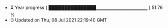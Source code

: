 - ⏳ Year progress { ███████████████▁▁▁▁▁▁▁▁▁▁▁▁▁▁▁ } 51.76 %
- ⏰ Updated on Thu, 08 Jul 2021 22:19:40 GMT

